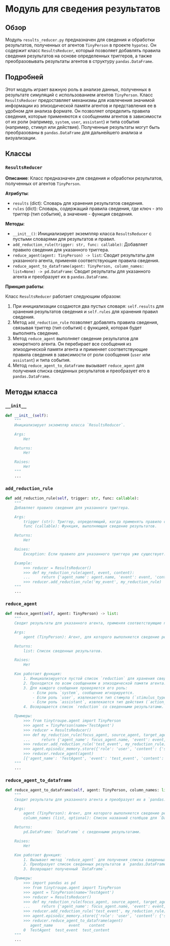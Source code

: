 # Модуль для сведения результатов

## Обзор

Модуль `results_reducer.py` предназначен для сведения и обработки результатов, полученных от агентов `TinyPerson` в проекте `hypotez`. Он содержит класс `ResultsReducer`, который позволяет добавлять правила сведения результатов на основе определенных триггеров, а также преобразовывать результаты агентов в структуру `pandas.DataFrame`.

## Подробней

Этот модуль играет важную роль в анализе данных, полученных в результате симуляций с использованием агентов `TinyPerson`. Класс `ResultsReducer` предоставляет механизмы для извлечения значимой информации из эпизодической памяти агентов и представления ее в удобном для анализа формате. Он позволяет определить правила сведения, которые применяются к сообщениям агентов в зависимости от их роли (например, `system`, `user`, `assistant`) и типа события (например, стимул или действие). Полученные результаты могут быть преобразованы в `pandas.DataFrame` для дальнейшего анализа и визуализации.

## Классы

### `ResultsReducer`

**Описание**: Класс предназначен для сведения и обработки результатов, полученных от агентов `TinyPerson`.

**Атрибуты**:
- `results` (dict): Словарь для хранения результатов сведения.
- `rules` (dict): Словарь, содержащий правила сведения, где ключ - это триггер (тип события), а значение - функция сведения.

**Методы**:
- `__init__()`: Инициализирует экземпляр класса `ResultsReducer` с пустыми словарями для результатов и правил.
- `add_reduction_rule(trigger: str, func: callable)`: Добавляет правило сведения для указанного триггера.
- `reduce_agent(agent: TinyPerson) -> list`: Сводит результаты для указанного агента, применяя соответствующие правила сведения.
- `reduce_agent_to_dataframe(agent: TinyPerson, column_names: list=None) -> pd.DataFrame`: Сводит результаты для указанного агента и преобразует их в `pandas.DataFrame`.

**Принцип работы**:

Класс `ResultsReducer` работает следующим образом:

1.  При инициализации создаются два пустых словаря: `self.results` для хранения результатов сведения и `self.rules` для хранения правил сведения.
2.  Метод `add_reduction_rule` позволяет добавлять правила сведения, связывая триггер (тип события) с функцией, которая будет выполнять сведение.
3.  Метод `reduce_agent` выполняет сведение результатов для конкретного агента. Он перебирает все сообщения из эпизодической памяти агента и применяет соответствующие правила сведения в зависимости от роли сообщения (`user` или `assistant`) и типа события.
4.  Метод `reduce_agent_to_dataframe` вызывает `reduce_agent` для получения списка сведенных результатов и преобразует его в `pandas.DataFrame`.

## Методы класса

### `__init__`

```python
def __init__(self):
    """
    Инициализирует экземпляр класса `ResultsReducer`.

    Args:
        Нет

    Returns:
        Нет

    Raises:
        Нет
    """
    ...
```

### `add_reduction_rule`

```python
def add_reduction_rule(self, trigger: str, func: callable):
    """
    Добавляет правило сведения для указанного триггера.

    Args:
        trigger (str): Триггер, определяющий, когда применять правило сведения.
        func (callable): Функция, выполняющая сведение результатов.

    Returns:
        Нет

    Raises:
        Exception: Если правило для указанного триггера уже существует.

    Example:
        >>> reducer = ResultsReducer()
        >>> def my_reduction_rule(agent, event, content):
        ...     return {'agent_name': agent.name, 'event': event, 'content': content}
        >>> reducer.add_reduction_rule('my_event', my_reduction_rule)
    """
    ...
```

### `reduce_agent`

```python
def reduce_agent(self, agent: TinyPerson) -> list:
    """
    Сводит результаты для указанного агента, применяя соответствующие правила сведения.

    Args:
        agent (TinyPerson): Агент, для которого выполняется сведение результатов.

    Returns:
        list: Список сведенных результатов.

    Raises:
        Нет

    Как работает функция:
        1. Инициализируется пустой список `reduction` для хранения сведенных результатов.
        2. Проходится по всем сообщениям в эпизодической памяти агента.
        3. Для каждого сообщения проверяется его роль:
            - Если роль `system`, сообщение игнорируется.
            - Если роль `user`, извлекается тип стимула (`stimulus_type`), содержимое стимула (`stimulus_content`), источник стимула (`stimulus_source`) и временная метка стимула (`stimulus_timestamp`). Если для `stimulus_type` определено правило сведения, оно применяется, и результат добавляется в список `reduction`.
            - Если роль `assistant`, извлекается тип действия (`action_type`), содержимое действия (`action_content`), цель действия (`action_target`) и временная метка действия (`action_timestamp`). Если для `action_type` определено правило сведения, оно применяется, и результат добавляется в список `reduction`.
        4. Возвращается список `reduction` со сведенными результатами.

    Примеры:
        >>> from tinytroupe.agent import TinyPerson
        >>> agent = TinyPerson(name='TestAgent')
        >>> reducer = ResultsReducer()
        >>> def my_reduction_rule(focus_agent, source_agent, target_agent, kind, event, content, timestamp):
        ...     return {'agent_name': focus_agent.name, 'event': event, 'content': content}
        >>> reducer.add_reduction_rule('test_event', my_reduction_rule)
        >>> agent.episodic_memory.store({'role': 'user', 'content': {'stimuli': [{'type': 'test_event', 'content': 'test_content', 'source': 'TestSource'}]}, 'simulation_timestamp': 1})
        >>> reducer.reduce_agent(agent)
        [{'agent_name': 'TestAgent', 'event': 'test_event', 'content': 'test_content'}]
    """
    ...
```

### `reduce_agent_to_dataframe`

```python
def reduce_agent_to_dataframe(self, agent: TinyPerson, column_names: list=None) -> pd.DataFrame:
    """
    Сводит результаты для указанного агента и преобразует их в `pandas.DataFrame`.

    Args:
        agent (TinyPerson): Агент, для которого выполняется сведение результатов.
        column_names (list, optional): Список названий столбцов для `DataFrame`. По умолчанию `None`.

    Returns:
        pd.DataFrame: `DataFrame` с сведенными результатами.

    Raises:
        Нет

    Как работает функция:
        1. Вызывает метод `reduce_agent` для получения списка сведенных результатов.
        2. Преобразует список сведенных результатов в `pandas.DataFrame` с использованием указанных названий столбцов (если они предоставлены).
        3. Возвращает полученный `DataFrame`.

    Примеры:
        >>> import pandas as pd
        >>> from tinytroupe.agent import TinyPerson
        >>> agent = TinyPerson(name='TestAgent')
        >>> reducer = ResultsReducer()
        >>> def my_reduction_rule(focus_agent, source_agent, target_agent, kind, event, content, timestamp):
        ...     return {'agent_name': focus_agent.name, 'event': event, 'content': content}
        >>> reducer.add_reduction_rule('test_event', my_reduction_rule)
        >>> agent.episodic_memory.store({'role': 'user', 'content': {'stimuli': [{'type': 'test_event', 'content': 'test_content', 'source': 'TestSource'}]}, 'simulation_timestamp': 1})
        >>> reducer.reduce_agent_to_dataframe(agent)
           agent_name       event    content
        0  TestAgent  test_event  test_content
    """
    ...
```